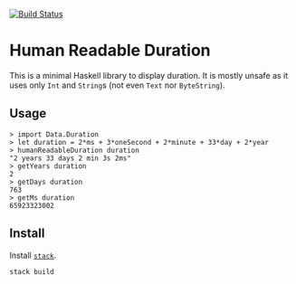 [![Build Status](https://travis-ci.org/yogsototh/human-readable-duration.svg?branch=master)](https://travis-ci.org/yogsototh/human-readable-duration)

# Human Readable Duration

This is a minimal Haskell library to display duration.
It is mostly unsafe as it uses only `Int` and `String`s (not even `Text` nor `ByteString`).

## Usage

~~~ {.haskell}
> import Data.Duration
> let duration = 2*ms + 3*oneSecond + 2*minute + 33*day + 2*year
> humanReadableDuration duration
"2 years 33 days 2 min 3s 2ms"
> getYears duration
2
> getDays duration
763
> getMs duration
65923323002
~~~

## Install

Install [`stack`](http://github.com/commercialhaskell/stack).

~~~
stack build
~~~
